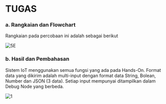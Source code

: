 # TUGAS
### a. Rangkaian dan Flowchart

Rangkaian pada percobaan ini adalah sebagai berikut

![5E](https://github.com/AmaliaPrisca/SISTEMEMBEDDED/assets/145273945/6c079143-8a17-4c4e-b8c0-ad73d79a78b2)
 

### b. Hasil dan Pembahasan
Sistem IoT menggunakan semua fungsi yang ada pada 
Hands-On. Format data yang dikirim adalah multi-input dengan format 
data String, Bolean, Number dan JSON (3 data). Setiap input mempunyai 
ditampilkan dalam Debug Node yang berbeda.

![1](https://github.com/AmaliaPrisca/SISTEMEMBEDDED/assets/145273945/7ffbc9e2-34a5-4ccd-869c-a3e5bc94cdee)
